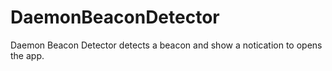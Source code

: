 # DaemonBeaconDetector
Daemon Beacon Detector detects a beacon and show a notication to opens the app.
